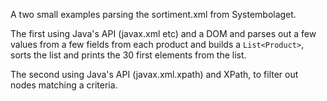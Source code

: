 A two small examples parsing the sortiment.xml from Systembolaget.

The first using Java's API (javax.xml etc) and a DOM and parses out a few values from a few fields from each product and builds a ```List<Product>```, sorts the list and prints the 30 first elements from the list.

The second using Java's API (javax.xml.xpath) and XPath, to filter out
nodes matching a criteria.



